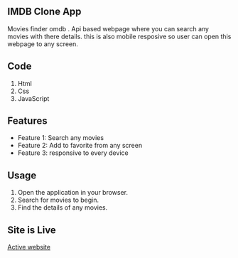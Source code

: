 ## IMDB Clone App

Movies finder omdb . Api based webpage where you can search any movies with there details.
this is also mobile resposive so user can open this webpage to any screen.

## Code
1. Html
2. Css
3. JavaScript

## Features

- Feature 1: Search any movies
- Feature 2: Add to favorite from any screen
- Feature 3: responsive to every device


## Usage

1. Open the application in your browser.
2. Search for movies to begin.
3. Find the details of any movies.

## Site is Live

[Active website](https://amitkumarr2024.github.io/IMDB-clone-App/index.html)